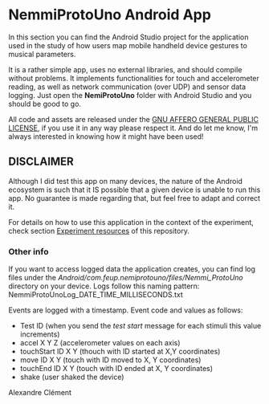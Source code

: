 
# NemmiProtoUno Android App

In this section you can find the Android Studio project for the application used in the study of how users map mobile handheld device gestures to musical parameters.

It is a rather simple app, uses no external libraries, and should compile without problems. It implements functionalities for touch and accelerometer reading, as well as network communication (over UDP) and sensor data logging. Just open the **NemiProtoUno** folder with Android Studio and you should be good to go.

  

All code and assets are released under the [GNU AFFERO GENERAL PUBLIC LICENSE](https://opensource.org/licenses/AGPL-3.0), if you use it in any way please respect it. And do let me know, I'm always interested in knowing how it might have been used!

  

## DISCLAIMER
Although I did test this app on many devices, the nature of the Android ecosystem is such that it IS possible that a given device is unable to run this app. No guarantee is made regarding that, but feel free to adapt and correct it.

  

For details on how to use this application in the context of the experiment, check section [Experiment resources](https://github.com/Indeterminado/NemmiProtoUnoPublicExperiment/tree/main/Experiment%20resources  "Experiment resources") of this repository.

### Other info
If you want to access logged data the application creates, you can find log files under the *Android/com.feup.nemiprotouno/files/Nemmi_ProtoUno* directory on your device. 
Logs follow this naming pattern: NemmiProtoUnoLog_DATE_TIME_MILLISECONDS.txt

Events are logged with a timestamp. Event code and values as follows:

- Test ID (when you send the *test start* message for each stimuli this value increments)
- accel X Y Z (accelerometer values on each axis)
- touchStart ID X Y (thouch with ID started at X,Y coordinates)
- move ID X Y (touch with ID moved to X, Y coordinates)
- touchEnd ID X Y (touch with ID ended at X, Y coordinates)
- shake (user shaked the device)
  

Alexandre Clément
